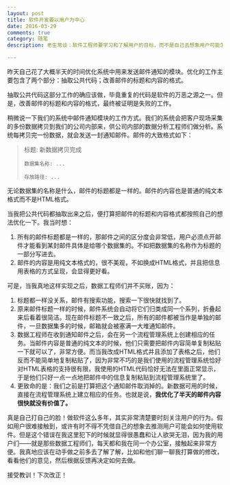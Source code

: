 ```yaml
---
layout: post
title: 软件开发要以用户为中心
date: 2016-03-29
comments: true
category: 随笔
description: 老生常谈：软件工程师要学习和了解用户的目标，而不是自己去想象用户可能怎么使用。

---
```


昨天自己花了大概半天的时间优化系统中用来发送邮件通知的模块。优化的工作主要包含了两个部分：抽取公共代码；改善邮件的标题和内容的格式。

抽取公共代码这部分工作的确应该做，毕竟重复的代码是软件的万恶之源之一。但是，改善邮件的标题和内容的格式，最终被证明是失败的工作。

稍微说一下我们的系统中邮件通知模块的工作方式。我们的系统会把客户现场采集的多份数据拷贝到我们的公司内部来，供公司内部的数据分析工程师们做分析。系统每拷贝完一份数据，就会发送一封通知邮件。邮件的大致格式如下：

> 标题: 新数据拷贝完成
>
>     数据集名称: ...
>     
>     存放路径: ...

无论数据集的名称是什么，邮件的标题都是一样的。邮件的内容也是普通的纯文本格式而不是HTML格式。

当我把公共代码都抽取出来之后，便打算把邮件的标题和内容格式都按照自己的想法优化一下。我当时想：

1. 所有的邮件标题都是一样的，那邮件之间的区分度会非常低，用户必须点开邮件才能看到某封邮件具体是给哪个数据集的。不如把数据集的名称作为标题的一部分写进去。
2. 邮件的内容是用纯文本格式的，很不美观，不如换成HTML格式，并且把信息用表格的方式呈现，会显得更好看。

可是，当我真地这样实现之后，数据工程师们并不买账，因为：

1. 标题都一样没关系，邮件有搜索功能，搜索一下很快就找到了。
2. 原来邮件标题一样的时候，邮件系统会自动将它们归类成同一个系列，折叠起来后看着很简洁。现在邮件标题不一致之后，所有的邮件都被当作是单独的邮件，一旦数据集多的时候，邮箱就会被塞满一大堆通知邮件。
3. 数据工程师在收到通知邮件之后，会在另一个流程管理系统上创建相应的任务。当邮件内容是普通的纯文本的时候，他们只需要把邮件内容简单复制粘贴一下就可以了，非常方便。而当我改成HTML格式并且添加了表格之后，他们反而不能简单地复制粘贴了，因为非常不巧的是我们使用的流程管理系统恰好对HTML表格的支持很有限，我使用的HTML代码恰好无法在里面正常显示，于是他们只好一点一点地把邮件中的信息复制粘贴到流程管理系统里了。
4. 更致命的是：我们之前是打算把这个通知邮件取消掉的。新数据可用的时候，直接在流程管理系统上建立相应的任务。也就是说，**我优化了半天的邮件内容很快就没有价值了。**

真是自己打自己的脸！做软件这么多年，其实非常清楚要时刻关注用户的行为。假如用户很难接触到，或许有时不得不凭借自己的想象去推测用户可能会如何使用软件。但是这个错误在我这里犯下的时候就显得很愚蠢和让人欲哭无泪，因为我的用户们——就是那些数据工程师们，每天都和我在同一个办公室，接触起来非常方便。我真地应该在动手做之前多去了解了解，比如和他们聊一聊我打算做的修改，看看他们的意见，然后根据反馈再决定如何去做。

接受教训！下次改正！

